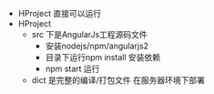 * HProject
	直接可以运行
* HProject
	* src 下是AngularJs工程源码文件
		* 安装nodejs/npm/angularjs2
		* 目录下运行npm  install 安装依赖
		* npm start 运行
	* dict  是完整的编译/打包文件  在服务器环境下部署